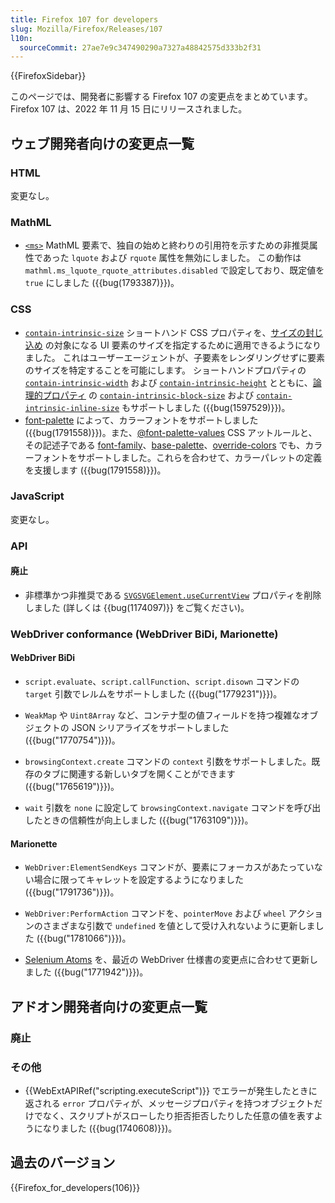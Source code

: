 ```yaml
---
title: Firefox 107 for developers
slug: Mozilla/Firefox/Releases/107
l10n: 
  sourceCommit: 27ae7e9c347490290a7327a48842575d333b2f31
---
```


{{FirefoxSidebar}}

このページでは、開発者に影響する Firefox 107 の変更点をまとめています。Firefox 107 は、2022 年 11 月 15 日にリリースされました。

## ウェブ開発者向けの変更点一覧

### HTML

変更なし。

### MathML

- [`<ms>`](/ja/docs/Web/MathML/Element/ms) MathML 要素で、独自の始めと終わりの引用符を示すための非推奨属性であった `lquote` および `rquote` 属性を無効にしました。
  この動作は `mathml.ms_lquote_rquote_attributes.disabled` で設定しており、既定値を `true` にしました ({{bug(1793387)}})。

### CSS

- [`contain-intrinsic-size`](/ja/docs/Web/CSS/contain-intrinsic-size) ショートハンド CSS プロパティを、[サイズの封じ込め](/ja/docs/Web/CSS/CSS_Containment#size_containment) の対象になる UI 要素のサイズを指定するために適用できるようになりました。
  これはユーザーエージェントが、子要素をレンダリングせずに要素のサイズを特定することを可能にします。
  ショートハンドプロパティの [`contain-intrinsic-width`](/ja/docs/Web/CSS/contain-intrinsic-width) および [`contain-intrinsic-height`](/ja/docs/Web/CSS/contain-intrinsic-height) とともに、[論理的プロパティ](/ja/docs/Web/CSS/CSS_Logical_Properties) の [`contain-intrinsic-block-size`](/ja/docs/Web/CSS/contain-intrinsic-block-size) および [`contain-intrinsic-inline-size`](/ja/docs/Web/CSS/contain-intrinsic-inline-size) もサポートしました ({{bug(1597529)}})。
- [font-palette](/ja/docs/Web/CSS/font-palette) によって、カラーフォントをサポートしました ({{bug(1791558)}})。また、[@font-palette-values](/ja/docs/Web/CSS/@font-palette-values) CSS アットルールと、その記述子である [font-family](/ja/docs/Web/CSS/@font-palette-values/font-family)、[base-palette](/ja/docs/Web/CSS/@font-palette-values/base-palette)、[override-colors](/ja/docs/Web/CSS/@font-palette-values/override-colors) でも、カラーフォントをサポートしました。これらを合わせて、カラーパレットの定義を支援します ({{bug(1791558)}})。

### JavaScript

変更なし。

### API

#### 廃止

- 非標準かつ非推奨である [`SVGSVGElement.useCurrentView`](/ja/docs/Web/API/SVGSVGElement#svgsvgelement.usecurrentview) プロパティを削除しました (詳しくは {{bug(1174097)}} をご覧ください)。

### WebDriver conformance (WebDriver BiDi, Marionette)

#### WebDriver BiDi

- `script.evaluate`、`script.callFunction`、`script.disown` コマンドの `target` 引数でレルムをサポートしました ({{bug("1779231")}})。

- `WeakMap` や `Uint8Array` など、コンテナ型の値フィールドを持つ複雑なオブジェクトの JSON シリアライズをサポートしました ({{bug("1770754")}})。

- `browsingContext.create` コマンドの `context` 引数をサポートしました。既存のタブに関連する新しいタブを開くことができます ({{bug("1765619")}})。

- `wait` 引数を `none` に設定して `browsingContext.navigate` コマンドを呼び出したときの信頼性が向上しました ({{bug("1763109")}})。

#### Marionette

- `WebDriver:ElementSendKeys` コマンドが、要素にフォーカスがあたっていない場合に限ってキャレットを設定するようになりました ({{bug("1791736")}})。

- `WebDriver:PerformAction` コマンドを、`pointerMove` および `wheel` アクションのさまざまな引数で `undefined` を値として受け入れないように更新しました ({{bug("1781066")}})。

- [Selenium Atoms](https://firefox-source-docs.mozilla.org/testing/marionette/SeleniumAtoms.html) を、最近の WebDriver 仕様書の変更点に合わせて更新しました ({{bug("1771942")}})。

## アドオン開発者向けの変更点一覧

### 廃止

### その他

- {{WebExtAPIRef("scripting.executeScript")}} でエラーが発生したときに返される `error` プロパティが、メッセージプロパティを持つオブジェクトだけでなく、スクリプトがスローしたり拒否拒否したりした任意の値を表すようになりました ({{bug(1740608)}})。

## 過去のバージョン

{{Firefox_for_developers(106)}}
